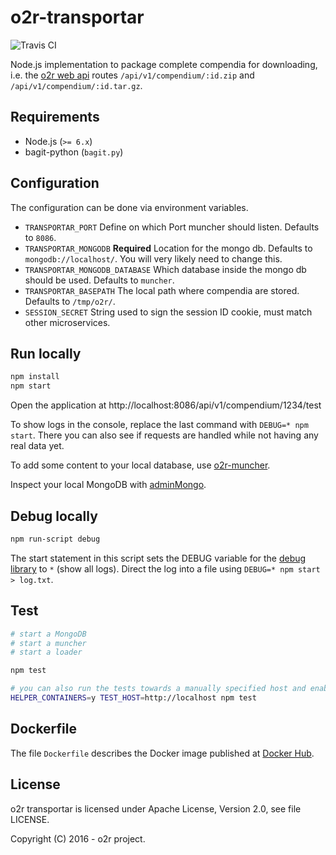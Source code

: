 # o2r-transportar

![Travis CI](https://api.travis-ci.org/o2r-project/o2r-transportar.svg)

Node.js implementation to package complete compendia for downloading, i.e. the [o2r web api](http://o2r.info/o2r-web-api) routes `/api/v1/compendium/:id.zip` and `/api/v1/compendium/:id.tar.gz`.

## Requirements

- Node.js (`>= 6.x`)
- bagit-python (`bagit.py`)

## Configuration

The configuration can be done via environment variables.

- `TRANSPORTAR_PORT`
  Define on which Port muncher should listen. Defaults to `8086`.
- `TRANSPORTAR_MONGODB` __Required__
  Location for the mongo db. Defaults to `mongodb://localhost/`. You will very likely need to change this.
- `TRANSPORTAR_MONGODB_DATABASE`
  Which database inside the mongo db should be used. Defaults to `muncher`.
- `TRANSPORTAR_BASEPATH`
  The local path where compendia are stored. Defaults to `/tmp/o2r/`.
- `SESSION_SECRET`
  String used to sign the session ID cookie, must match other microservices.

## Run locally

```bash
npm install
npm start
```

Open the application at http://localhost:8086/api/v1/compendium/1234/test

To show logs in the console, replace the last command with `DEBUG=* npm start`. There you can also see if requests are handled while not having any real data yet.

To add some content to your local database, use [o2r-muncher](https://github.com/o2r-project/o2r-muncher).

Inspect your local MongoDB with [adminMongo](https://mrvautin.com/adminmongo/).

## Debug locally

```bash
npm run-script debug
```

The start statement in this script sets the DEBUG variable for the [debug library](https://www.npmjs.com/package/debug) to `*` (show all logs).
Direct the log into a file using `DEBUG=* npm start > log.txt`.

## Test

```bash
# start a MongoDB
# start a muncher
# start a loader

npm test

# you can also run the tests towards a manually specified host and enable prototypical containers for muncher and loader
HELPER_CONTAINERS=y TEST_HOST=http://localhost npm test
```

## Dockerfile

The file `Dockerfile` describes the Docker image published at [Docker Hub](https://hub.docker.com/r/o2rproject/o2r-transportar/).

## License

o2r transportar is licensed under Apache License, Version 2.0, see file LICENSE.

Copyright (C) 2016 - o2r project.

